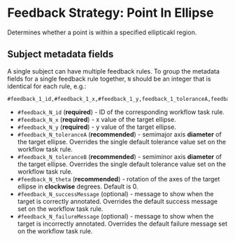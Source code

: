 # Feedback Strategy: Point In Ellipse

Determines whether a point is within a specified ellipticakl region.

## Subject metadata fields

A single subject can have multiple feedback rules. To group the metadata fields for a single feedback rule together, `N` should be an integer that is identical for each rule, e.g.:

```
#feedback_1_id,#feedback_1_x,#feedback_1_y,feedback_1_toleranceA,feedback_1_toleranceB,#feedback_1_theta,#feedback_2_id,#feedback_2_x,#feedback_2_y,...
```

- `#feedback_N_id` (**required**) - ID of the corresponding workflow task rule.
- `#feedback_N_x` (**required**) - x value of the target ellipse.
- `#feedback_N_y` (**required**) - y value of the target ellipse.
- `#feedback_N_toleranceA` (**recommended**) - semimajor axis **diameter** of the target ellipse. Overrides the single default tolerance value set on the workflow task rule.
- `#feedback_N_toleranceB` (**recommended**) - semiminor axis **diameter** of the target ellipse. Overrides the single default tolerance value set on the workflow task rule.
- `#feedback_N_theta` (**recommended**) - rotation of the axes of the target ellipse in **clockwise** degrees. Default is 0.
- `#feedback_N_successMessage` (optional) - message to show when the target is correctly annotated. Overrides the default success message set on the workflow task rule.
- `#feedback_N_failureMessage` (optional) - message to show when the target is incorrectly annotated. Overrides the default failure message set on the workflow task rule.
